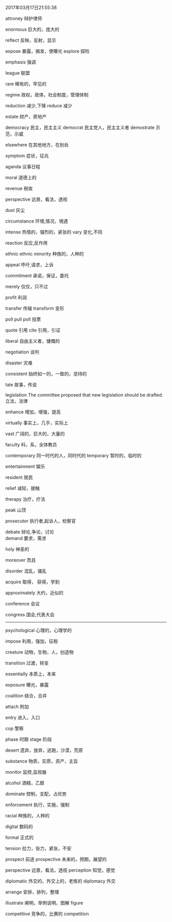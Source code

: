 2017年03月17日21:55:38

attroney                                    辩护律师

enormous                                            巨大的，庞大的

reflect                                     反映，反射，显示

expose                                      暴露，揭发，使曝光
explore                                     探险

emphasis                                    强调

league                                      联盟

rare                                        稀有的，罕见的

regime                                      政权，政体，社会制度，管理体制

reduction                                   减少,下降
reduce                                      减少

estate                                      财产，房地产

democracy                                           民主，民主主义
democrat                                    民主党人，民主主义者
demostrate                                  示范，示威

elsewhere                                   在其他地方，在别处

symptom                                             症状，征兆

aganda                                              议事日程

moral                                       道德上的

revenue                                     税收

perspective                                 远景，看法，透视

dust                                                灰尘

circumstance                                环境,情况，境遇

intense                                     热情的，强烈的，紧张的
vary                                        变化,不同
    
reaction                                    反应,反作用

ethnic          ethnic minority             种族的，人种的

appeal                                      呼吁,请求，上诉

commitment                                  承诺，保证，委托

merely                                      仅仅，只不过

profit                                      利润

transfer                                    传输
transform                                   变形

poll            pull poll                   投票

quote                                       引用
cite                                        引用，引证

liberal                                             自由主义者，慷慨的

negotiation                                 谈判

disaster                                    灾难

consistent                                  始终如一的，一致的，坚持的

tale                                        故事，传说

legislation     The committee proposed that new legislation should be drafted.		立法，法律

enhance										增加，增强，提高

virtually											事实上，几乎，实际上

vast										广阔的，巨大的，大量的

faculty												科，系，全体教员

contemporary								同一时代的人，同时代的
temporary									暂时的，临时的

entertainment								娱乐

resident									居民

relief												减轻，接触

therapy										治疗，疗法

peak										山顶

prosecutor									执行者,起诉人，检察官

debate										辩论,争论，讨论			
demand										要求，需求

holy										神圣的

moreover									而且

disorder											混乱，骚乱

acquire												取得， 获得，学到

approximately								大约，近似的

conference									会议

congress									国会,代表大会

------------------------------
		
psychological	心理的，心理学的 

impose	利用，强加，征税

creature	动物，生物，人，创造物

transition		过渡，转变

essentially		本质上，本来

exposure		曝光，暴露

coalition               结合，合并

attach			附加

entry		进入，入口

cop 		警察

phase		时期
stage		阶段

desert		遗弃，放弃，逃跑，沙漠，荒原

substance		物质，实质，资产，主旨

monitor		监控,监视器

alcohol		酒精，乙醇

dominate		控制，支配，占优势

enforcement		执行，实施，强制

racial		种族的，人种的

digital		数码的

formal		正式的

tension		拉力，张力，紧张，不安

prospect                前途
prospective             未来的，预期，展望的

perspective             远景，看法，透视
perception              知觉，感觉


diplomatic          外交的，外交上的，老练的
diplomacy           外交

arrange         安排，排列，整理

illustrate      阐明，举例说明，图解
figure

competitive 竞争的，比赛的
competition





















